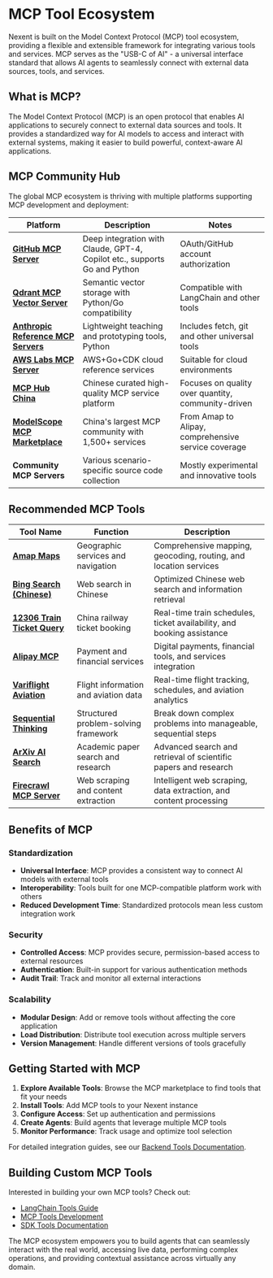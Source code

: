 # MCP Tool Ecosystem

Nexent is built on the Model Context Protocol (MCP) tool ecosystem, providing a flexible and extensible framework for integrating various tools and services. MCP serves as the "USB-C of AI" - a universal interface standard that allows AI agents to seamlessly connect with external data sources, tools, and services.

## What is MCP?

The Model Context Protocol (MCP) is an open protocol that enables AI applications to securely connect to external data sources and tools. It provides a standardized way for AI models to access and interact with external systems, making it easier to build powerful, context-aware AI applications.

## MCP Community Hub

The global MCP ecosystem is thriving with multiple platforms supporting MCP development and deployment:

| Platform | Description | Notes |
|----------|-------------|-------|
| **[GitHub MCP Server](https://github.com/github/github-mcp-server)** | Deep integration with Claude, GPT-4, Copilot etc., supports Go and Python | OAuth/GitHub account authorization |
| **[Qdrant MCP Vector Server](https://github.com/qdrant/mcp-server-qdrant)** | Semantic vector storage with Python/Go compatibility | Compatible with LangChain and other tools |
| **[Anthropic Reference MCP Servers](https://github.com/modelcontextprotocol/servers)** | Lightweight teaching and prototyping tools, Python | Includes fetch, git and other universal tools |
| **[AWS Labs MCP Server](https://github.com/awslabs/mcp)** | AWS+Go+CDK cloud reference services | Suitable for cloud environments |
| **[MCP Hub China](https://www.mcp-cn.com/)** | Chinese curated high-quality MCP service platform | Focuses on quality over quantity, community-driven |
| **[ModelScope MCP Marketplace](https://modelscope.cn/mcp)** | China's largest MCP community with 1,500+ services | From Amap to Alipay, comprehensive service coverage |
| **Community MCP Servers** | Various scenario-specific source code collection | Mostly experimental and innovative tools |

## Recommended MCP Tools

| Tool Name | Function | Description |
|-----------|----------|-------------|
| **[Amap Maps](https://modelscope.cn/mcp/servers/@amap/amap-maps)** | Geographic services and navigation | Comprehensive mapping, geocoding, routing, and location services |
| **[Bing Search (Chinese)](https://modelscope.cn/mcp/servers/@yan5236/bing-cn-mcp-server)** | Web search in Chinese | Optimized Chinese web search and information retrieval |
| **[12306 Train Ticket Query](https://modelscope.cn/mcp/servers/@Joooook/12306-mcp)** | China railway ticket booking | Real-time train schedules, ticket availability, and booking assistance |
| **[Alipay MCP](https://modelscope.cn/mcp/servers/@alipay/mcp-server-alipay)** | Payment and financial services | Digital payments, financial tools, and services integration |
| **[Variflight Aviation](https://modelscope.cn/mcp/servers/@variflight-ai/variflight-mcp)** | Flight information and aviation data | Real-time flight tracking, schedules, and aviation analytics |
| **[Sequential Thinking](https://modelscope.cn/mcp/servers/@modelcontextprotocol/sequentialthinking)** | Structured problem-solving framework | Break down complex problems into manageable, sequential steps |
| **[ArXiv AI Search](https://modelscope.cn/mcp/servers/@blazickjp/arxiv-mcp-server)** | Academic paper search and research | Advanced search and retrieval of scientific papers and research |
| **[Firecrawl MCP Server](https://modelscope.cn/mcp/servers/@mendableai/firecrawl-mcp-server)** | Web scraping and content extraction | Intelligent web scraping, data extraction, and content processing |

## Benefits of MCP

### Standardization
- **Universal Interface**: MCP provides a consistent way to connect AI models with external tools
- **Interoperability**: Tools built for one MCP-compatible platform work with others
- **Reduced Development Time**: Standardized protocols mean less custom integration work

### Security
- **Controlled Access**: MCP provides secure, permission-based access to external resources
- **Authentication**: Built-in support for various authentication methods
- **Audit Trail**: Track and monitor all external interactions

### Scalability
- **Modular Design**: Add or remove tools without affecting the core application
- **Load Distribution**: Distribute tool execution across multiple servers
- **Version Management**: Handle different versions of tools gracefully

## Getting Started with MCP

1. **Explore Available Tools**: Browse the MCP marketplace to find tools that fit your needs
2. **Install Tools**: Add MCP tools to your Nexent instance
3. **Configure Access**: Set up authentication and permissions
4. **Create Agents**: Build agents that leverage multiple MCP tools
5. **Monitor Performance**: Track usage and optimize tool selection

For detailed integration guides, see our [Backend Tools Documentation](../backend/tools/).

## Building Custom MCP Tools

Interested in building your own MCP tools? Check out:
- [LangChain Tools Guide](../backend/tools/langchain)
- [MCP Tools Development](../backend/tools/mcp)
- [SDK Tools Documentation](../sdk/core/tools)

The MCP ecosystem empowers you to build agents that can seamlessly interact with the real world, accessing live data, performing complex operations, and providing contextual assistance across virtually any domain.